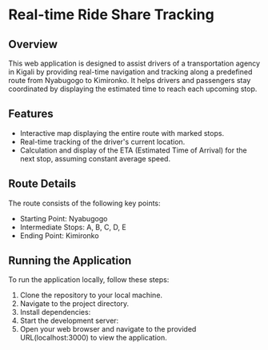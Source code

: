 # Real-time Ride Share Tracking

## Overview
This web application is designed to assist drivers of a transportation agency in Kigali by providing real-time navigation and tracking along a predefined route from Nyabugogo to Kimironko. It helps drivers and passengers stay coordinated by displaying the estimated time to reach each upcoming stop.

## Features
- Interactive map displaying the entire route with marked stops.
- Real-time tracking of the driver's current location.
- Calculation and display of the ETA (Estimated Time of Arrival) for the next stop, assuming constant average speed.

## Route Details
The route consists of the following key points:
- Starting Point: Nyabugogo
- Intermediate Stops: A, B, C, D, E
- Ending Point: Kimironko

## Running the Application
To run the application locally, follow these steps:
1. Clone the repository to your local machine.
2. Navigate to the project directory.
3. Install dependencies:
4. Start the development server:
5. Open your web browser and navigate to the provided URL(localhost:3000) to view the application.